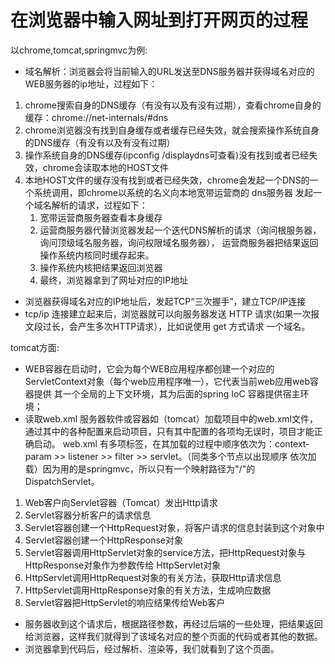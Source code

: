 # 在浏览器中输入网址到打开网页的过程
以chrome,tomcat,springmvc为例:
- 域名解析：浏览器会将当前输入的URL发送至DNS服务器并获得域名对应的WEB服务器的ip地址，过程如下：
1. chrome搜索自身的DNS缓存（有没有以及有没有过期），查看chrome自身的缓存：chrome://net-internals/#dns
2. chrome浏览器没有找到自身缓存或者缓存已经失效，就会搜索操作系统自身的DNS缓存（有没有以及有没有过期）
3. 操作系统自身的DNS缓存(ipconfig /displaydns可查看)没有找到或者已经失效，chrome会读取本地的HOST文件
4. 本地HOST文件的缓存没有找到或者已经失效，chrome会发起一个DNS的一个系统调用，即chrome以系统的名义向本地宽带运营商的 dns服务器
发起一个域名解析的请求，过程如下：
   1. 宽带运营商服务器查看本身缓存
   2. 运营商服务器代替浏览器发起一个迭代DNS解析的请求（询问根服务器，询问顶级域名服务器，询问权限域名服务器），
   运营商服务器把结果返回操作系统内核同时缓存起来。
   3. 操作系统内核把结果返回浏览器
   4. 最终，浏览器拿到了网址对应的IP地址
- 浏览器获得域名对应的IP地址后，发起TCP“三次握手”，建立TCP/IP连接
- tcp/ip 连接建立起来后，浏览器就可以向服务器发送 HTTP 请求(如果一次报文段过长，会产生多次HTTP请求），比如说使用 get 方式请求
一个域名。

tomcat方面:
- WEB容器在启动时，它会为每个WEB应用程序都创建一个对应的ServletContext对象（每个web应用程序唯一），它代表当前web应用web容器提供
其一个全局的上下文环境，其为后面的spring IoC
容器提供宿主环境；
- 读取web.xml
服务器软件或容器如（tomcat）加载项目中的web.xml文件，通过其中的各种配置来启动项目，只有其中配置的各项均无误时，项目才能正确启动。
web.xml	有多项标签，在其加载的过程中顺序依次为：context-param >> listener >> filter >> servlet​。（同类多个节点以出现顺序
依次加载）因为用的是springmvc，所以只有一个映射路径为"/"的DispatchServlet。
1. Web客户向Servlet容器（Tomcat）发出Http请求
2. Servlet容器分析客户的请求信息
3. Servlet容器创建一个HttpRequest对象，将客户请求的信息封装到这个对象中
4. Servlet容器创建一个HttpResponse对象
5. Servlet容器调用HttpServlet对象的service方法，把HttpRequest对象与HttpResponse对象作为参数传给 HttpServlet对象
6. HttpServlet调用HttpRequest对象的有关方法，获取Http请求信息
7. HttpServlet调用HttpResponse对象的有关方法，生成响应数据
8. Servlet容器把HttpServlet的响应结果传给Web客户
- 服务器收到这个请求后，根据路径参数，再经过后端的一些处理，把结果返回给浏览器，这样我们就得到了该域名对应的整个页面的代码或者其他的数据。
- 浏览器拿到代码后，经过解析、渲染等，我们就看到了这个页面。
